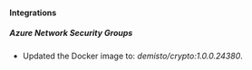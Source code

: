 #### Integrations
##### Azure Network Security Groups
- Updated the Docker image to: *demisto/crypto:1.0.0.24380*.

